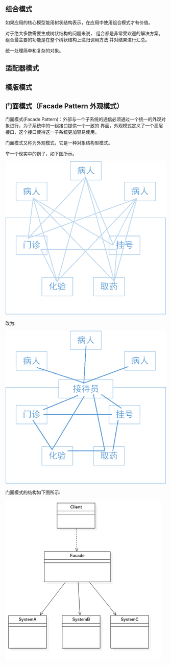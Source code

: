 ## 组合模式
如果应用的核心模型能用树状结构表示，在应用中使用组合模式才有价值。

对于绝大多数需要生成树状结构的问题来说， 组合都是非常受欢迎的解决方案。 组合最主要的功能是在整个树状结构上递归调用方法
并对结果进行汇总。

统一处理简单和复杂的对象。

## 适配器模式

## 模版模式

## 门面模式（Facade Pattern 外观模式）
门面模式(Facade Pattern)：外部与一个子系统的通信必须通过一个统一的外观对象进行，为子系统中的一组接口提供一个一致的
界面，外观模式定义了一个高层接口，这个接口使得这一子系统更加容易使用。

门面模式又称为外观模式，它是一种对象结构型模式。

举一个现实中的例子，如下图所示。

![facade1](../../pics/facade1.png)

改为:

![facade2](../../pics/facade2.png)

门面模式的结构如下图所示:

![facade3](../../pics/facade3.png)



